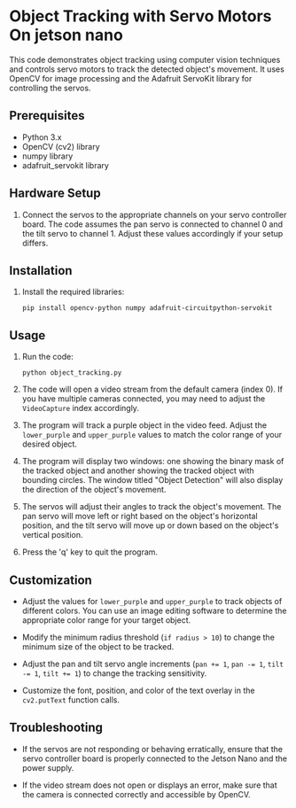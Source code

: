 
# Object Tracking with Servo Motors On jetson nano 

This code demonstrates object tracking using computer vision techniques and controls servo motors to track the detected object's movement. It uses OpenCV for image processing and the Adafruit ServoKit library for controlling the servos.

## Prerequisites

- Python 3.x
- OpenCV (cv2) library
- numpy library
- adafruit_servokit library

## Hardware Setup

1. Connect the servos to the appropriate channels on your servo controller board. The code assumes the pan servo is connected to channel 0 and the tilt servo to channel 1. Adjust these values accordingly if your setup differs.

## Installation

1. Install the required libraries:
   ```shell
   pip install opencv-python numpy adafruit-circuitpython-servokit
   ```

## Usage

1. Run the code:
   ```shell
   python object_tracking.py
   ```

2. The code will open a video stream from the default camera (index 0). If you have multiple cameras connected, you may need to adjust the `VideoCapture` index accordingly.

3. The program will track a purple object in the video feed. Adjust the `lower_purple` and `upper_purple` values to match the color range of your desired object.

4. The program will display two windows: one showing the binary mask of the tracked object and another showing the tracked object with bounding circles. The window titled "Object Detection" will also display the direction of the object's movement.

5. The servos will adjust their angles to track the object's movement. The pan servo will move left or right based on the object's horizontal position, and the tilt servo will move up or down based on the object's vertical position.

6. Press the 'q' key to quit the program.

## Customization

- Adjust the values for `lower_purple` and `upper_purple` to track objects of different colors. You can use an image editing software to determine the appropriate color range for your target object.

- Modify the minimum radius threshold (`if radius > 10`) to change the minimum size of the object to be tracked.

- Adjust the pan and tilt servo angle increments (`pan += 1`, `pan -= 1`, `tilt -= 1`, `tilt += 1`) to change the tracking sensitivity.

- Customize the font, position, and color of the text overlay in the `cv2.putText` function calls.

## Troubleshooting

- If the servos are not responding or behaving erratically, ensure that the servo controller board is properly connected to the Jetson Nano and the power supply.

- If the video stream does not open or displays an error, make sure that the camera is connected correctly and accessible by OpenCV.

